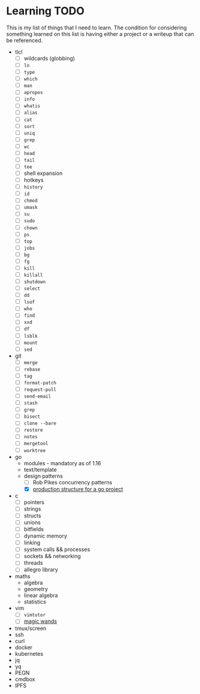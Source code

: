 # Learning TODO

This is my list of things that I need to learn. The condition for
considering something learned on this list is having either a project or
a writeup that can be referenced.

* tlcl
	* [ ] wildcards (globbing)
	* [ ] `ln`
	* [ ] `type`
	* [ ] `which`
	* [ ] `man`
	* [ ] `apropos`
	* [ ] `info`
	* [ ] `whatis`
	* [ ] `alias`
	* [ ] `cat`
	* [ ] `sort`
	* [ ] `uniq`
	* [ ] `grep`
	* [ ] `wc`
	* [ ] `head`
	* [ ] `tail`
	* [ ] `tee`
	* [ ] shell expansion
	* [ ] hotkeys
	* [ ] `history`
	* [ ] `id`
	* [ ] `chmod`
	* [ ] `umask`
	* [ ] `su`
	* [ ] `sudo`
	* [ ] `chown`
	* [ ] `ps`
	* [ ] `top`
	* [ ] `jobs`
	* [ ] `bg`
	* [ ] `fg`
	* [ ] `kill`
	* [ ] `killall`
	* [ ] `shutdown`
	* [ ] `select`
	* [ ] `dd`
	* [ ] `lsof`
	* [ ] `who`
	* [ ] `find`
	* [ ] `xxd`
	* [ ] `df`
	* [ ] `lsblk`
	* [ ] `mount`
	* [ ] `sed`
* git
	* [ ] `merge`
	* [ ] `rebase`
	* [ ] `tag`
	* [ ] `format-patch`
	* [ ] `request-pull`
	* [ ] `send-email`
	* [ ] `stash`
	* [ ] `grep`
	* [ ] `bisect`
	* [ ] `clone --bare`
	* [ ] `restore`
	* [ ] `notes`
	* [ ] `mergetool`
	* [ ] `worktree`
* go
	* modules - mandatory as of 1.16
	* text/template
	* design patterns
		* [ ] Rob Pikes concurrency patterns
		* [X] [production structure for a go project](https://github.com/oglinuk/restful-go)
* c
	* [ ] pointers
	* [ ] strings
	* [ ] structs
	* [ ] unions
	* [ ] bitfields
	* [ ] dynamic memory
	* [ ] linking
	* [ ] system calls && processes
	* [ ] sockets && networking
	* [ ] threads
	* [ ] allegro library
* maths
	* algebra
	* geometry
	* linear algebra
	* statistics
* vim
	* [ ] `vimtutor`
	* [ ] [magic wands](https://rwx.gg/tools/editors/vi/how/magic)
* tmux/screen
* ssh
* curl
* docker
* kubernetes
* jq
* yq
* PEGN
* cmdbox
* IPFS
